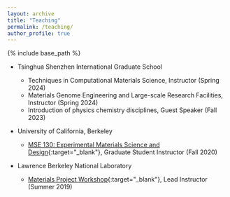 ```yaml
---
layout: archive
title: "Teaching"
permalink: /teaching/
author_profile: true
---
```


{% include base_path %}

* Tsinghua Shenzhen International Graduate School
  * Techniques in Computational Materials Science, Instructor (Spring 2024)
  * Materials Genome Engineering and Large-scale Research Facilities, Instructor (Spring 2024)
  * Introduction of physics chemistry disciplines, Guest Speaker (Fall 2023)

* University of California, Berkeley
  * [MSE 130: Experimental Materials Science and Design](https://mse.berkeley.edu/courses/){:target="_blank"}, Graduate Student Instructor (Fall 2020)

* Lawrence Berkeley National Laboratory
  * [Materials Project Workshop](https://workshop.materialsproject.org/){:target="_blank"}, Lead Instructor (Summer 2019)

